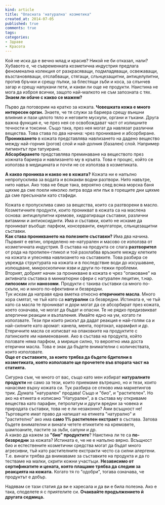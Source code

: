 ```yaml
---
kind: article
title: "Опасната 'натурална' козметика"
created_at: 2014-07-05 
published: true
comments: true
tags:
categories:
- Здраве
- Красота
--- 
```

Кой не иска да е вечно млад и красив? Никой не би отказал, нали? Хубавото е, че съвременната козметична индустрия предлага феноменална колекция от разкрасяващи, подмладяващи, освежаващи, възстановяващи, отслабващи, стягащи, слънцезащитни, антицелулитни, против бръчки и срещу пъпки, за блестящи зъби и коса, за слънчев загар и срещу напукани пети, и какви ли още не продукти. Наистина не мога да изброя всички, защото най-малкото не съм запозната с тях. **Знаем ли обаче с какво се мажем?**

<!-- more -->

Първо да поговорим на кратко за кожата. **Човешката кожа е много интересен орган.** Знаете, че тя служи за бариера срещу външни влияния и пази цялото тяло и неговите мускули, органи и тъкани. Друга важна функция е, че през нея се освобождават част от излишните течности и токсини. Също така, през нея могат да навлязат различни вещества. Това става по два начина: чрез проникване и абсорбиране.
**Проникването** в кожата представлява навлизането на дадено вещество между най-горния (рогов) слой и най-долния (базален) слой. Например пигментът при татуиране.<br />
**Абсорбирането** представлява преминаване на веществото през кожната бариера и навлизането му в кръвта. Това е процес, който се използва в медицината и почти не се използва в козметиката.

**А какво прониква и какво не в кожата?** Кожата ни е напълно непропусклива за водата и всякакви водни разтвори. Нито навътре, нито навън. Ако това не беше така, вероятно след всяка морска баня щяхме да сме поели няколко литра вода или пък в горещите дни щяхме да сме пресъхнали като стафиди. 

Кожата е пропусклива само за вещества, които са разтворени в масло. Козметичните продукти, които проникват в кожата са на маслена основа: антицелулитни кремове, хидратиращи съставки, различни витамини и антиоксиданти. Има и съставки, които не искаме да проникват въобще: парфюм, консерванти, емулгатори, слънцезащитни съставки.<br />
**Как става проникването на полезните съставки?** Има два начина. Първият е евтин, определено не-натурален и масово се използва от козметичната индустрия. В състава на продукта се слага **разтворител** от рода на пропилен-гликол и той разхлабва връзките между клетките на кожата и улеснява навлизането на съставките. Това разбира се уврежда структурата на кожата и в последствие води до изсушаване, излющване, микроскопични язви и други по-тежки проблеми.<br />
Вторият, добрият начин за проникване в кожата е чрез "опаковане" на активната съставка в миниатюрни сфери с натурален лецитин, т.нар. **липозоми** или **нанозоми**. Продукти с такива съставки са много по-скъпи, но и много по-ефективни и безвредни.<br />
Тук искам да направя една вметка относно **етеричните масла**. Много хора смятат, че тъй като са **натурални** са безвредни. Истината е, че тъй като са масла те проникват и дори могат да се абсорбират през кожата, което означава, че могат да бъдат и опасни. Те не рядко предизвикват алергични реакции и възпаления. Имайте едно на ум, когато ги използвате. Тези при които рискът да дадат реакция е най-голям са и най-силните като аромат: канела, мента, портокал, карамфил и др. Етеричните масла се изписват на опаковките на продуктите с латинските им наименования. Ако в състава на продукта, който ползвате няма парфюм, а мирише силно, то вероятно има доста етерични масла. Това е знак да бъдете внимателни с количествата, които използвате.<br />
**Още от съставките, за които трябва да бъдете бдителни в козметиката, която използвате ще прочетете във втората част на статията.**

Сигурна съм, че много от вас, също като мен избират **натуралните продукти** не само за тези, които приемаме вътрешно, но и тези, които нанасяме върху кожата си. Тук разбира се отново има маркетингов трик. Думата "натурален" продава! Също и "био", и "растителен". Но ако на етикета е изписано "Натурален", а в състава му откриваме вещества като парафин, петролатум и други вредни за човека и природата съставки, това не е ли незаконно? Ами всъщност не! Търговците имат право да напишат на етикета "натурално" и "растително" ако има **само 1% растителен екстракт** в състава. Затова бъдете внимателни и винаги четете етикетите на кремовете, шампоаните, пастите за зъби, сапуни и др.<br />
А какво да кажем за **"био" продуктите**? Наистина ли те са **по-безвредни** за кожата? Истината е, че не е напълно вярно. Всъщност био и естествените козметични средства могат да бъдат много агресивни, тъй като растителните екстракти често са силни алергени. Т.е. винаги трябва да внимаваме за съставките на продукта и да го тестваме на малки, скрити кожни участъци. **Независимо от сертификатите и цената, която плащаме трябва да следим за реакцията на кожата.** Когато тя го "одобри", тогава означава, че продуктът е добър.

Надявам се тази статия да ви е харесала и да ви е била полезна. Ако е така, споделете я с приятелите си. **Очаквайте продължението й другата седмица.**
